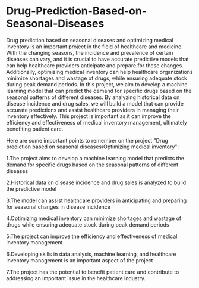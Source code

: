 # Drug-Prediction-Based-on-Seasonal-Diseases

Drug prediction based on seasonal diseases and optimizing medical inventory is an important project in the field of healthcare and medicine. With the changing seasons, the incidence and prevalence of certain diseases can vary, and it is crucial to have accurate predictive models that can help healthcare providers anticipate and prepare for these changes. Additionally, optimizing medical inventory can help healthcare organizations minimize shortages and wastage of drugs, while ensuring adequate stock during peak demand periods. In this project, we aim to develop a machine learning model that can predict the demand for specific drugs based on the seasonal patterns of different diseases. By analyzing historical data on disease incidence and drug sales, we will build a model that can provide accurate predictions and assist healthcare providers in managing their inventory effectively. This project is important as it can improve the efficiency and effectiveness of medical inventory management, ultimately benefiting patient care.


Here are some important points to remember on the project "Drug prediction based on seasonal diseases/Optimizing medical inventory":


  1.The project aims to develop a machine learning model that predicts the demand for specific drugs based on the seasonal patterns of different diseases


  2.Historical data on disease incidence and drug sales is analyzed to build the predictive model


  3.The model can assist healthcare providers in anticipating and preparing for seasonal changes in disease incidence


  4.Optimizing medical inventory can minimize shortages and wastage of drugs while ensuring adequate stock during peak demand periods


  5.The project can improve the efficiency and effectiveness of medical inventory management


  6.Developing skills in data analysis, machine learning, and healthcare inventory management is an important aspect of the project


  7.The project has the potential to benefit patient care and contribute to addressing an important issue in the healthcare industry.
